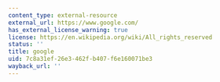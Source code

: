 ```yaml
---
content_type: external-resource
external_url: https://www.google.com/
has_external_license_warning: true
license: https://en.wikipedia.org/wiki/All_rights_reserved
status: ''
title: google
uid: 7c8a31ef-26e3-462f-b407-f6e160071be3
wayback_url: ''
---
```

